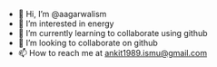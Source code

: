 - 👋 Hi, I’m @aagarwalism
- 👀 I’m interested in energy
- 🌱 I’m currently learning to collaborate using github
- 💞️ I’m looking to collaborate on github
- 📫 How to reach me at ankit1989.ismu@gmail.com

<!---
aagarwalism/aagarwalism is a ✨ special ✨ repository because its `README.md` (this file) appears on your GitHub profile.
You can click the Preview link to take a look at your changes.
--->
